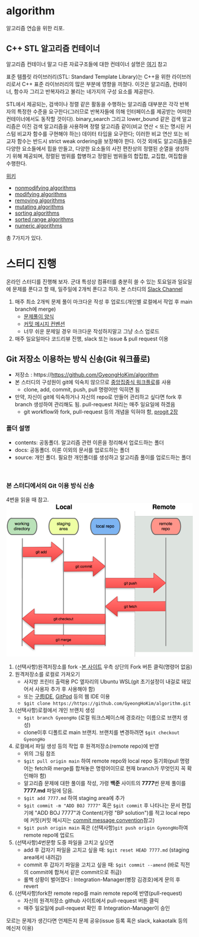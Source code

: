 # algorithm

알고리즘 연습을 위한 리포.

## C++ STL 알고리즘 컨테이너

알고리즘 컨테이너 말고 다른 자료구조들에 대한 컨테이너 설명은 [여기](https://gyeonghokim.github.io/categories/#stl) 참고

표준 템플릿 라이브러리(STL: Standard Template Library)는 C++을 위한 라이브러리로서 C++ 표준 라이브러리의 많은 부분에 영향을 끼쳤다. 이것은 알고리즘, 컨테이너, 함수자 그리고 반복자라고 불리는 네가지의 구성 요소를 제공한다.

STL에서 제공되는, 검색이나 정렬 같은 활동을 수행하는 알고리즘 대부분은 각각 반복자의 특정한 수준을 요구한다(그러므로 반복자들에 의해 인터페이스를 제공받는 어떠한 컨테이너에서도 동작할 것이다). binary_search 그리고 lower_bound 같은 검색 알고리즘은 이진 검색 알고리즘을 사용하며 정렬 알고리즘 같이(비교 연산 < 또는 명시된 커스텀 비교자 함수를 구현해야 하는) 데이터 타입을 요구한다; 이러한 비교 연산 또는 비교자 함수는 반드시 strict weak ordering을 보장해야 한다. 이것 외에도 알고리즘들은 다양한 요소들에서 힙을 만들고, 다양한 요소들의 사전 편찬상의 정렬된 순열을 생성하기 위해 제공되며, 정렬된 범위를 합병하고 정렬된 범위들의 합집합, 교집합, 여집합을 수행한다.

[위키](https://ko.wikipedia.org/wiki/%ED%91%9C%EC%A4%80_%ED%85%9C%ED%94%8C%EB%A6%BF_%EB%9D%BC%EC%9D%B4%EB%B8%8C%EB%9F%AC%EB%A6%AC)

* [nonmodifying algorithms](https://github.com/GyeongHoKim/algorithm/tree/main/contents/nonmodifyingAlgorithms)
* [modifying algorithms](https://github.com/GyeongHoKim/algorithm/tree/main/contents/modifyingAlgorithms/)
* [removing algorithms](https://github.com/GyeongHoKim/algorithm/tree/main/contents/removingAlgorithms/)
* [mutating algorithms](https://github.com/GyeongHoKim/algorithm/tree/main/contents/mutatingAlgorithms/)
* [sorting algorithms](https://github.com/GyeongHoKim/algorithm/tree/main/contents/sortingAlgorithms/)
* [sorted range algorithms](https://github.com/GyeongHoKim/algorithm/tree/main/contents/sortedRangeAlgorithms/)
* [numeric algorithms](https://github.com/GyeongHoKim/algorithm/tree/main/contents/numericAlgorithms/)

총 7가지가 있다.

# 스터디 진행

온라인 스터디를 진행해 보자. 군대 특성상 컴퓨터를 충분히 쓸 수 있는 토요일과 일요일에 문제를 푼다고 할 때, 일주일에 2개씩 푼다고 하자.
본 스터디의 [Slack Channel](https://join.slack.com/t/302global/shared_invite/zt-k8k7z3o2-95OKOfBe8j1R8jpwAkbprw)

1. 매주 최소 2개씩 문제 풀이 마크다운 작성 후 업로드(개인별 로컬에서 작업 후 main branch에 merge)
	* [문제풀이 양식](https://github.com/GyeongHoKim/algorithm/blob/main/source/GyeongHo/algospot/PICNIC.md)
	* [커밋 메시지 컨벤션](https://github.com/GyeongHoKim/algorithm/wiki/Message-Convention)
	* 너무 쉬운 문제일 경우 마크다운 작성하지말고 그냥 소스 업로드
2. 매주 일요일마다 코드리뷰 진행, slack 또는 issue & pull request 이용

## Git 저장소 이용하는 방식 신송(Git 워크플로)

- 저장소 : https://https://github.com/GyeongHoKim/algorithm
- 본 스터디의 구성원이 git에 익숙치 않으므로 [중앙집중식 워크플로](https://gyeonghokim.github.io/git/workflow/)를 사용
	* clone, add, commit, push, pull 명령어만 익히면 됨
- 만약, 자신이 git에 익숙하거나 자신의 repo로 만들어 관리하고 싶다면 fork 후 branch 생성하여 관리해도 됨. pull-request 처리는 매주 일요일에 하겠음
	* git workflow와 fork, pull-request 등의 개념을 익혀야 함, [progit 2장](https://git-scm.com/book/ko/v2/Git%EC%9D%98-%EA%B8%B0%EC%B4%88-Git-%EC%A0%80%EC%9E%A5%EC%86%8C-%EB%A7%8C%EB%93%A4%EA%B8%B0)


### 폴더 설명

- contents: 공동폴더. 알고리즘 관련 이론을 정리해서 업로드하는 폴더
- docs: 공동폴더. 이론 이외의 문서를 업로드하는 폴더
- source: 개인 폴더. 필요한 개인폴더를 생성하고 알고리즘 풀이를 업로드하는 폴더

<br>

### 본 스터디에서의 Git 이용 방식 신송

4번을 읽을 때 참고.
![git](https://raw.githubusercontent.com/GyeongHoKim/algorithm/main/docs/img/git.png)

1. (선택사항)원격저장소를 fork
	-[본 사이트](https://https://github.com/GyeongHoKim/algorithm) 우측 상단의 Fork 버튼 클릭(명령어 없음)
2. 원격저장소를 로컬로 가져오기
	- 사지방 프린터 출력용 PC 옆자리의 Ubuntu WSL(git 초기설정이 내걸로 돼있어서 사용자 추가 후 사용해야 함)
	- 또는 [구름IDE](https://goorm.io), [GitPod](https://gitpod.io) 등의 웹 IDE 이용
	- `$git clone https://https://github.com/GyeongHoKim/algorithm.git`
3. (선택사항)로컬에서 개인 브랜치 생성
	- `$git branch GyeongHo` (로컬 워크스페이스에 경호라는 이름으로 브랜치 생성)
	- clone이후 디폴트로 main 브랜치. 브랜치를 변경하려면 `$git checkout GyeongHo`
4. 로컬에서 파일 생성 등의 작업 후 원격저장소(remote repo)에 반영
	- 위의 그림 참조
	- `$git pull origin main` 하여 remote repo와 local repo 동기화(pull 명령어는 fetch와 merge를 합쳐놓은 명령어이므로 현재 branch가 무엇인지 꼭 확인해야 함)
	- 알고리즘 문제에 대한 풀이를 작성, 가령 **백준** 사이트의 **7777**번 문제 풀이를 **7777.md** 파일에 담음.
	- `$git add 7777.md` 하여 staging area에 추가
	- `$git commit -m "ADD BOJ 7777"` 혹은 `$git commit` 후 나타나는 문서 편집기에 "ADD BOJ 7777"과 Content(가령 "BP solution")를 적고 local repo에 커밋(커밋 메시지는 [commit message convention](https://github.com/GyeongHoKim/algorithm/wiki/Message-Convention)참고)
	- `$git push origin main` 혹은 (선택사항)`git push origin GyeongHo`하여 remote repo에 업로드
5. (선택사항)4번문항 도중 파일을 고치고 싶으면
	- add 후 갑자기 파일을 고치고 싶을 때: `$git reset HEAD 7777.md` (staging area에서 내려감)
	- commit 후 갑자기 파일을 고치고 싶을 때: `$git commit --amend` (바로 직전의 commit에 합쳐서 같은 commit으로 취급)
	- 롤백 상황이 벌어졌다 : Integration-Manager(병장 김경호)에게 문의 후 revert
6. (선택사항)fork한 remote repo를 main remote repo에 반영(pull-request)
	- 자신의 원격저장소 github 사이트에서 pull-request 버튼 클릭
	- 매주 일요일에 pull-request 확인 후 Integration-Manager이 승인
	
모르는 문제가 생긴다면 언제든지 문제 공유(issue 등록 혹은 slack, kakaotalk 등의 메신저 이용)
